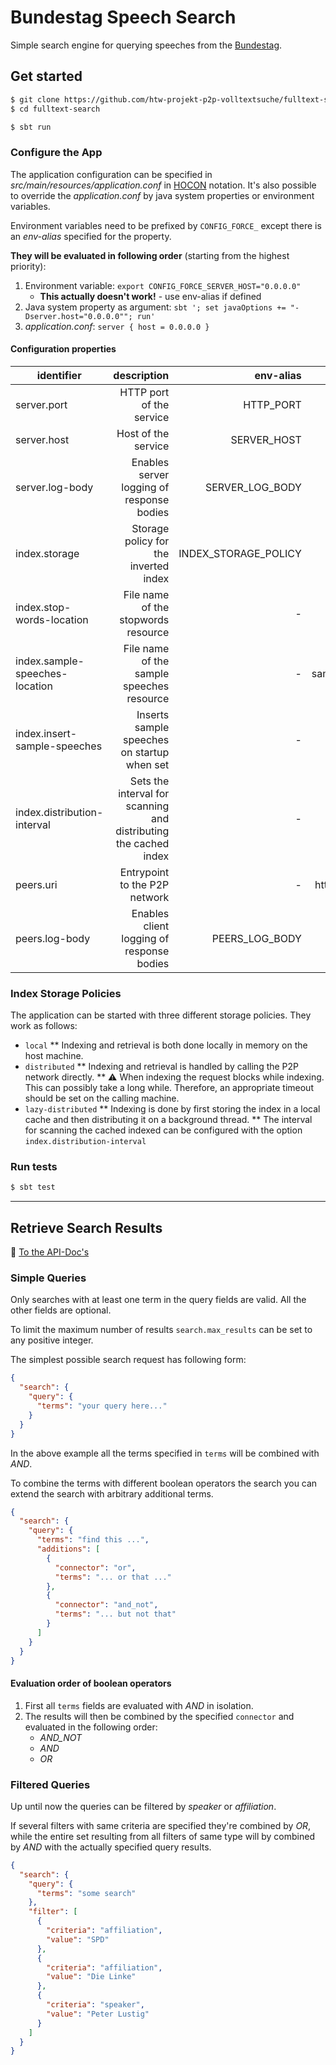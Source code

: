 # Bundestag Speech Search

Simple search engine for querying speeches from the [Bundestag](https://www.bundestag.de/).

## Get started

```bash
$ git clone https://github.com/htw-projekt-p2p-volltextsuche/fulltext-search
$ cd fulltext-search

$ sbt run
```

### Configure the App

The application configuration can be specified in *src/main/resources/application.conf*
in [HOCON](https://github.com/lightbend/config/blob/master/HOCON.md#hocon-human-optimized-config-object-notation)
notation. It's also possible to override the *application.conf* by java system properties or environment variables.

Environment variables need to be prefixed by `CONFIG_FORCE_` except there is an *env-alias* specified for the property.

**They will be evaluated in following order** (starting from the highest priority):

1. Environment variable:               `export CONFIG_FORCE_SERVER_HOST="0.0.0.0"`
    - **This actually doesn't work!** - use env-alias if defined
2. Java system property as argument:   `sbt '; set javaOptions += "-Dserver.host="0.0.0.0""; run'`
3. *application.conf*:                 `server { host = 0.0.0.0 }`

#### Configuration properties

| identifier | description | env-alias | default |
|------------|------------:|----------:|--------:|
|server.port|HTTP port of the service|HTTP_PORT|8421|
|server.host|Host of the service|SERVER_HOST|0.0.0.0|
|server.log-body|Enables server logging of response bodies|SERVER_LOG_BODY|true|
|index.storage|Storage policy for the inverted index|INDEX_STORAGE_POLICY|local|
|index.stop-words-location|File name of the stopwords resource|-|stopwords_de.txt|
|index.sample-speeches-location|File name of the sample speeches resource|-|sample_speeches.json|
|index.insert-sample-speeches|Inserts sample speeches on startup when set|-|false|
|index.distribution-interval|Sets the interval for scanning and distributing the cached index|-|false|
|peers.uri|Entrypoint to the P2P network|-|http://localhost:8090/|
|peers.log-body|Enables client logging of response bodies|PEERS_LOG_BODY|true|

### Index Storage Policies

The application can be started with three different storage policies. They work as follows:

* `local`
  ** Indexing and retrieval is both done locally in memory on the host machine.
* `distributed`
  ** Indexing and retrieval is handled by calling the P2P network directly.
  ** ⚠️ When indexing the request blocks while indexing. This can possibly take a long while. Therefore, an appropriate
  timeout should be set on the calling machine.
* `lazy-distributed`
  ** Indexing is done by first storing the index in a local cache and then distributing it on a background thread.
  ** The interval for scanning the cached indexed can be configured with the option `index.distribution-interval`

### Run tests

```bash
$ sbt test
```

----

## Retrieve Search Results

📁 [To the API-Doc's](https://htw-projekt-p2p-volltextsuche.github.io/fulltext-search/)

### Simple Queries

Only searches with at least one term in the query fields are valid. All the other fields are optional.

To limit the maximum number of results `search.max_results` can be set to any positive integer.

The simplest possible search request has following form:

```json
{
  "search": {
    "query": {
      "terms": "your query here..."
    }
  }
}
 ```

In the above example all the terms specified in `terms` will be combined with *AND*.

To combine the terms with different boolean operators the search you can extend the search with arbitrary additional
terms.

```json
{
  "search": {
    "query": {
      "terms": "find this ...",
      "additions": [
        {
          "connector": "or",
          "terms": "... or that ..."
        },
        {
          "connector": "and_not",
          "terms": "... but not that"
        }
      ]
    }
  }
}
 ```

#### Evaluation order of boolean operators

1. First all `terms` fields are evaluated with *AND* in isolation.
1. The results will then be combined by the specified `connector` and evaluated in the following order:
    * *AND_NOT*
    * *AND*
    * *OR*

### Filtered Queries

Up until now the queries can be filtered by *speaker* or *affiliation*.

If several filters with same criteria are specified they're combined by *OR*, while the entire set resulting from all
filters of same type will by combined by *AND* with the actually specified query results.

```json
{
  "search": {
    "query": {
      "terms": "some search"
    },
    "filter": [
      {
        "criteria": "affiliation",
        "value": "SPD"
      },
      {
        "criteria": "affiliation",
        "value": "Die Linke"
      },
      {
        "criteria": "speaker",
        "value": "Peter Lustig"
      }
    ]
  }
}
 ```
